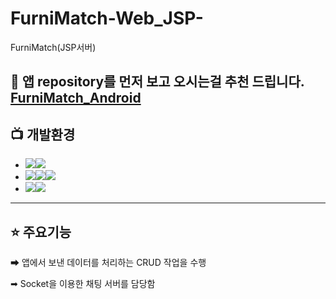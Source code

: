 # FurniMatch-Web_JSP-
FurniMatch(JSP서버)

## 📢 앱 repository를 먼저 보고 오시는걸 추천 드립니다. [FurniMatch_Android](https://github.com/moonjinho99/FurniMatch_Android)

## 📺 개발환경
- <img src="https://img.shields.io/badge/eclipse-%23121011?style=for-the-badge"><img src="https://img.shields.io/badge/Eclipse-2C2255?style=for-the-badge&logo=eclipse&logoColor=white">
- <img src="https://img.shields.io/badge/Language-%23121011?style=for-the-badge"><img src="https://img.shields.io/badge/java-%23ED8B00?style=for-the-badge&logo=openjdk&logoColor=white"><img src="https://img.shields.io/badge/18-515151?style=for-the-badge">
- <img src="https://img.shields.io/badge/Database-%23121011?style=for-the-badge"><img src="https://img.shields.io/badge/MySQL-005C84?style=for-the-badge&logo=mysql&logoColor=white">

<hr>

## ⭐ 주요기능

➡ 앱에서 보낸 데이터를 처리하는 CRUD 작업을 수행

➡ Socket을 이용한 채팅 서버를 담당함

